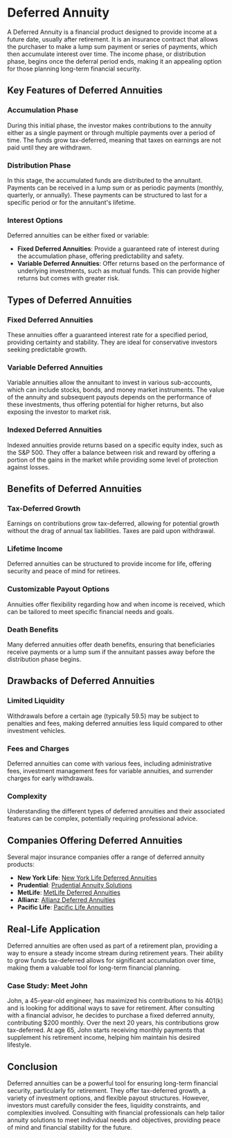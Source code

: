 # Deferred Annuity

A Deferred Annuity is a financial product designed to provide income at a future date, usually after retirement. It is an insurance contract that allows the purchaser to make a lump sum payment or series of payments, which then accumulate interest over time. The income phase, or distribution phase, begins once the deferral period ends, making it an appealing option for those planning long-term financial security.

## Key Features of Deferred Annuities

### Accumulation Phase
During this initial phase, the investor makes contributions to the annuity either as a single payment or through multiple payments over a period of time. The funds grow tax-deferred, meaning that taxes on earnings are not paid until they are withdrawn.

### Distribution Phase
In this stage, the accumulated funds are distributed to the annuitant. Payments can be received in a lump sum or as periodic payments (monthly, quarterly, or annually). These payments can be structured to last for a specific period or for the annuitant's lifetime.

### Interest Options
Deferred annuities can be either fixed or variable:
- **Fixed Deferred Annuities**: Provide a guaranteed rate of interest during the accumulation phase, offering predictability and safety.
- **Variable Deferred Annuities**: Offer returns based on the performance of underlying investments, such as mutual funds. This can provide higher returns but comes with greater risk.

## Types of Deferred Annuities

### Fixed Deferred Annuities
These annuities offer a guaranteed interest rate for a specified period, providing certainty and stability. They are ideal for conservative investors seeking predictable growth.

### Variable Deferred Annuities
Variable annuities allow the annuitant to invest in various sub-accounts, which can include stocks, bonds, and money market instruments. The value of the annuity and subsequent payouts depends on the performance of these investments, thus offering potential for higher returns, but also exposing the investor to market risk.

### Indexed Deferred Annuities
Indexed annuities provide returns based on a specific equity index, such as the S&P 500. They offer a balance between risk and reward by offering a portion of the gains in the market while providing some level of protection against losses.

## Benefits of Deferred Annuities

### Tax-Deferred Growth
Earnings on contributions grow tax-deferred, allowing for potential growth without the drag of annual tax liabilities. Taxes are paid upon withdrawal.

### Lifetime Income
Deferred annuities can be structured to provide income for life, offering security and peace of mind for retirees.

### Customizable Payout Options
Annuities offer flexibility regarding how and when income is received, which can be tailored to meet specific financial needs and goals.

### Death Benefits
Many deferred annuities offer death benefits, ensuring that beneficiaries receive payments or a lump sum if the annuitant passes away before the distribution phase begins.

## Drawbacks of Deferred Annuities

### Limited Liquidity
Withdrawals before a certain age (typically 59.5) may be subject to penalties and fees, making deferred annuities less liquid compared to other investment vehicles.

### Fees and Charges
Deferred annuities can come with various fees, including administrative fees, investment management fees for variable annuities, and surrender charges for early withdrawals.

### Complexity
Understanding the different types of deferred annuities and their associated features can be complex, potentially requiring professional advice.

## Companies Offering Deferred Annuities

Several major insurance companies offer a range of deferred annuity products:

- **New York Life**: [New York Life Deferred Annuities](https://www.newyorklife.com/products/annuities)
- **Prudential**: [Prudential Annuity Solutions](https://www.prudential.com/annuities)
- **MetLife**: [MetLife Deferred Annuities](https://www.metlife.com/annuities)
- **Allianz**: [Allianz Deferred Annuities](https://www.allianzlife.com/annuities/deferred-annuities)
- **Pacific Life**: [Pacific Life Annuities](https://www.pacificlife.com/annuities.html)

## Real-Life Application

Deferred annuities are often used as part of a retirement plan, providing a way to ensure a steady income stream during retirement years. Their ability to grow funds tax-deferred allows for significant accumulation over time, making them a valuable tool for long-term financial planning.

### Case Study: Meet John

John, a 45-year-old engineer, has maximized his contributions to his 401(k) and is looking for additional ways to save for retirement. After consulting with a financial advisor, he decides to purchase a fixed deferred annuity, contributing $200 monthly. Over the next 20 years, his contributions grow tax-deferred. At age 65, John starts receiving monthly payments that supplement his retirement income, helping him maintain his desired lifestyle.

## Conclusion

Deferred annuities can be a powerful tool for ensuring long-term financial security, particularly for retirement. They offer tax-deferred growth, a variety of investment options, and flexible payout structures. However, investors must carefully consider the fees, liquidity constraints, and complexities involved. Consulting with financial professionals can help tailor annuity solutions to meet individual needs and objectives, providing peace of mind and financial stability for the future.